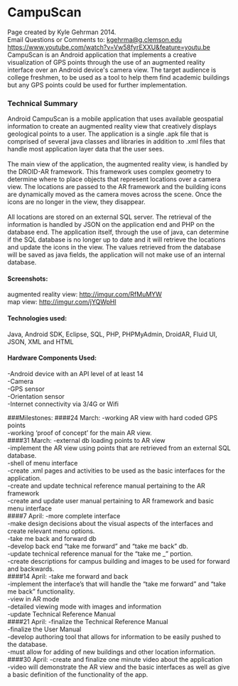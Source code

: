 # CampuScan

Page created by Kyle Gehrman 2014.  <br>
Email Questions or Comments to: kgehrma@g.clemson.edu
<br> 
https://www.youtube.com/watch?v=Vw58fyrEXXU&feature=youtu.be
<br>
CampuScan is an Android application that implements a creative visualization of GPS points through the use of an augmented reality interface over an Android device's camera view. The target audience is college freshmen, to be used as a tool to help them find academic buildings but any GPS points could be used for further implementation. 

### Technical Summary
   Android CampuScan is a mobile application that uses available geospatial information to create an augmented reality view that creatively displays geological points to a user. The application is a single .apk file that is comprised of several java classes and libraries in addition to .xml files that handle most application layer data that the user sees. <br><br>
   The main view of the application, the augmented reality view, is handled by the DROID-AR framework. This framework uses complex geometry to determine where to place objects that represent locations over a camera view. The locations are passed to the AR framework and the building icons are dynamically moved as the camera moves across the scene. Once the icons are no longer in the view, they disappear. <br><br>
   All locations are stored on an external SQL server. The retrieval of the information is handled by JSON on the application end and PHP on the database end. The application itself, through the use of java, can determine if the SQL database is no longer up to date and it will retrieve the locations and update the icons in the view. The values retrieved from the database will be saved as java fields, the application will not make use of an internal database.

#### Screenshots: 
augmented reality view: http://imgur.com/RfMuMYW <br>
map view: http://imgur.com/jYQWpHl <br>

#### Technologies used: 
Java, Android SDK, Eclipse, SQL, PHP, PHPMyAdmin, DroidAR, Fluid UI, JSON, XML and HTML

#### Hardware Components Used: 
  -Android device with an API level of at least 14 <br>
  -Camera <br>
  -GPS sensor <br>
  -Orientation sensor <br>
  -Internet connectivity via 3/4G or Wifi <br>
  



###Milestones: 
####24 March: 
  -working AR view with hard coded GPS points <br>
  -working ‘proof of concept’ for the main AR view. <br>
####31 March: 
  -external db loading points to AR view<br>
  -implement the AR view using points that are retrieved from an external SQL database. <br>
  -shell of menu interface<br>
  -create .xml pages and activities to be used as the basic interfaces for the application. <br>
  -create and update technical reference manual pertaining to the AR framework <br>
  -create and update user manual pertaining to AR framework and basic menu interface <br>
####7 April: 
  -more complete interface<br>
  -make design decisions about the visual aspects of the interfaces and create relevant menu options. <br>
  -take me back and forward db <br>
  -develop back end “take me forward” and “take me back” db.<br>
  -update technical reference manual for the “take me _” portion. <br> 
  -create descriptions for campus building and images to be used for forward and backwards. <br>
####14 April: 
  -take me forward and back <br>
  -implement the interface’s that will handle the “take me forward” and “take me back” functionality. <br>
  -view in AR mode <br>
  -detailed viewing mode with images and information <br>
  -update Technical Reference Manual  <br>
####21 April: 
  -finalize the Technical Reference Manual <br>
  -finalize the User Manual <br>
  -develop authoring tool that allows for information to be easily pushed to the database. <br>
  -must allow for adding of new buildings and other location information. <br>
####30 April: 
  -create and finalize one minute video about the application <br>
  -video will demonstrate the AR view and the basic interfaces as well as give a basic definition of the functionality of the app. <br>
